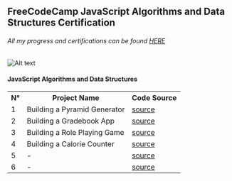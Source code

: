 <h2>FreeCodeCamp JavaScript Algorithms and Data Structures Certification</h2>

<h6>All my progress and certifications can be found <a href='https://www.freecodecamp.org/Voxold'>HERE</a></h6>

![Alt text](image.png)

<h4>JavaScript Algorithms and Data Structures</h4>

<table>
    <tr>
        <th>N°</th>
        <th>Project Name</th>
        <th>Code Source</th>
    </tr>
    <tr>
        <td>1</td>
        <td>Building a Pyramid Generator</td>
        <td><a href="#">source</a></td>
    </tr>
    <tr>
        <td>2</td>
        <td>Building a Gradebook App</td>
        <td><a href="#">source</a></td>
    <tr>
    <tr>
        <td>3</td>
        <td>Building a Role Playing Game</td>
        <td><a href="#" >source</a></td>
    <tr>
    <tr>
        <td>4</td>
        <td>Building a Calorie Counter</td>
        <td><a href="#">source</a></td>
    <tr>
    <tr>
        <td>5</td>
        <td>-</td>
        <td><a href="#">source</a></td>
    <tr>
    <tr>
        <td>6</td>
        <td>-</td>
        <td><a href="#">source</a></td>
    <tr>
</table>
